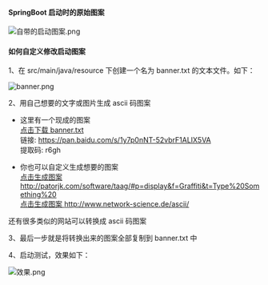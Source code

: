 #### SpringBoot 启动时的原始图案  
![自带的启动图案.png](https://upload-images.jianshu.io/upload_images/16432686-d3f6b06671fa9fd3.png?imageMogr2/auto-orient/strip%7CimageView2/2/w/1240)

#### 如何自定义修改启动图案
1、在 src/main/java/resource 下创建一个名为 banner.txt 的文本文件。如下：  

![banner.png](https://upload-images.jianshu.io/upload_images/16432686-8d135eb249fdf882.png?imageMogr2/auto-orient/strip%7CimageView2/2/w/1240)  

2、用自己想要的文字或图片生成 ascii 码图案 
  
+ 这里有一个现成的图案  
[点击下载 banner.txt](https://pan.baidu.com/s/1y7p0nNT-52vbrF1ALIX5VA)  
链接: https://pan.baidu.com/s/1y7p0nNT-52vbrF1ALIX5VA   
提取码: r6gh

+ 你也可以自定义生成想要的图案  
[点击生成图案 ](http://patorjk.com/software/taag/#p=display&f=Graffiti&t=Type%20Something%20)http://patorjk.com/software/taag/#p=display&f=Graffiti&t=Type%20Something%20  
[点击生成图案 ](http://www.network-science.de/ascii/)http://www.network-science.de/ascii/  

还有很多类似的网站可以转换成 ascii 码图案

3、最后一步就是将转换出来的图案全部复制到 banner.txt 中

4、启动测试，效果如下：  

![效果.png](https://upload-images.jianshu.io/upload_images/16432686-4c997921ded06597.png?imageMogr2/auto-orient/strip%7CimageView2/2/w/1240)
